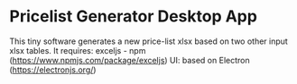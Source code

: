 # Pricelist Generator Desktop App

This tiny software generates a new price-list xlsx based on two other input xlsx tables.
It requires: exceljs - npm (https://www.npmjs.com/package/exceljs)
UI: based on Electron (https://electronjs.org/)
